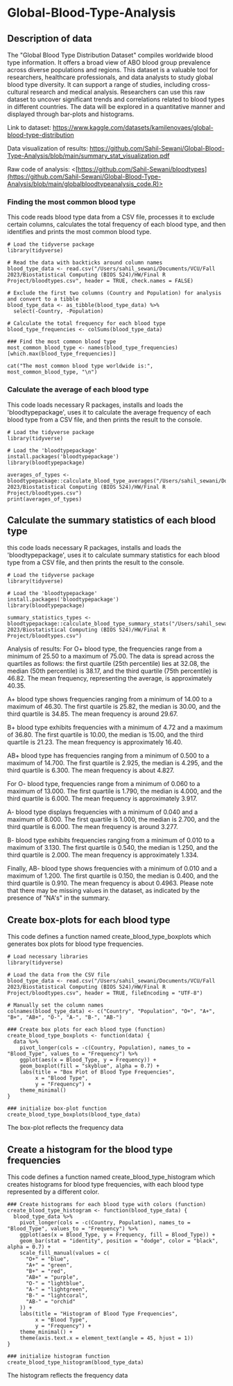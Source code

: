# Global-Blood-Type-Analysis

## Description of data
The "Global Blood Type Distribution Dataset" compiles worldwide blood type information. It offers a broad view of ABO blood group prevalence across diverse populations and regions. This dataset is a valuable tool for researchers, healthcare professionals, and data analysts to study global blood type diversity. It can support a range of studies, including cross-cultural research and medical analysis. Researchers can use this raw dataset to uncover significant trends and correlations related to blood types in different countries. The data will be explored in a quantitative manner and displayed through bar-plots and histograms. 

Link to dataset: <https://www.kaggle.com/datasets/kamilenovaes/global-blood-type-distribution>

Data visualization of results: <https://github.com/Sahil-Sewani/Global-Blood-Type-Analysis/blob/main/summary_stat_visualization.pdf>

Raw code of analysis: <[https://github.com/Sahil-Sewani/bloodtypes](https://github.com/Sahil-Sewani/Global-Blood-Type-Analysis/blob/main/globalbloodtypeanalysis_code.R)>

### Finding the most common blood type 

This code reads blood type data from a CSV file, processes it to exclude certain columns, calculates the total frequency of each blood type, and then identifies and prints the most common blood type.

```{r}
# Load the tidyverse package
library(tidyverse)

# Read the data with backticks around column names
blood_type_data <- read.csv("/Users/sahil_sewani/Documents/VCU/Fall 2023/Biostatistical Computing (BIOS 524)/HW/Final R Project/bloodtypes.csv", header = TRUE, check.names = FALSE)

# Exclude the first two columns (Country and Population) for analysis and convert to a tibble
blood_type_data <- as_tibble(blood_type_data) %>%
  select(-Country, -Population)

# Calculate the total frequency for each blood type
blood_type_frequencies <- colSums(blood_type_data)

### Find the most common blood type
most_common_blood_type <- names(blood_type_frequencies)[which.max(blood_type_frequencies)]

cat("The most common blood type worldwide is:", most_common_blood_type, "\n")
```

### Calculate the average of each blood type

This code loads necessary R packages, installs and loads the 'bloodtypepackage', uses it to calculate the average frequency of each blood type from a CSV file, and then prints the result to the console.

```{r}
# Load the tidyverse package
library(tidyverse)

# Load the 'bloodtypepackage'
install.packages('bloodtypepackage')
library(bloodtypepackage)

averages_of_types <- bloodtypepackage::calculate_blood_type_averages("/Users/sahil_sewani/Documents/VCU/Fall 2023/Biostatistical Computing (BIOS 524)/HW/Final R Project/bloodtypes.csv")
print(averages_of_types)
```

## Calculate the summary statistics of each blood type

this code loads necessary R packages, installs and loads the 'bloodtypepackage', uses it to calculate summary statistics for each blood type from a CSV file, and then prints the result to the console.

```{r}
# Load the tidyverse package
library(tidyverse)

# Load the 'bloodtypepackage'
install.packages('bloodtypepackage')
library(bloodtypepackage)

summary_statistics_types <- bloodtypepackage::calculate_blood_type_summary_stats("/Users/sahil_sewani/Documents/VCU/Fall 2023/Biostatistical Computing (BIOS 524)/HW/Final R Project/bloodtypes.csv")
```

Analysis of results:
For O+ blood type, the frequencies range from a minimum of 25.50 to a maximum of 75.00. The data is spread across the quartiles as follows: the first quartile (25th percentile) lies at 32.08, the median (50th percentile) is 38.17, and the third quartile (75th percentile) is 46.82. The mean frequency, representing the average, is approximately 40.35.

A+ blood type shows frequencies ranging from a minimum of 14.00 to a maximum of 46.30. The first quartile is 25.82, the median is 30.00, and the third quartile is 34.85. The mean frequency is around 29.67.

B+ blood type exhibits frequencies with a minimum of 4.72 and a maximum of 36.80. The first quartile is 10.00, the median is 15.00, and the third quartile is 21.23. The mean frequency is approximately 16.40.

AB+ blood type has frequencies ranging from a minimum of 0.500 to a maximum of 14.700. The first quartile is 2.925, the median is 4.295, and the third quartile is 6.300. The mean frequency is about 4.827.

For O- blood type, frequencies range from a minimum of 0.060 to a maximum of 13.000. The first quartile is 1.790, the median is 4.000, and the third quartile is 6.000. The mean frequency is approximately 3.917.

A- blood type displays frequencies with a minimum of 0.040 and a maximum of 8.000. The first quartile is 1.000, the median is 2.700, and the third quartile is 6.000. The mean frequency is around 3.277.

B- blood type exhibits frequencies ranging from a minimum of 0.010 to a maximum of 3.130. The first quartile is 0.540, the median is 1.250, and the third quartile is 2.000. The mean frequency is approximately 1.334.

Finally, AB- blood type shows frequencies with a minimum of 0.010 and a maximum of 1.200. The first quartile is 0.150, the median is 0.400, and the third quartile is 0.910. The mean frequency is about 0.4963. Please note that there may be missing values in the dataset, as indicated by the presence of "NA's" in the summary.

## Create box-plots for each blood type

This code defines a function named create_blood_type_boxplots which generates box plots for blood type frequencies.

```{r}
# Load necessary libraries
library(tidyverse)

# Load the data from the CSV file
blood_type_data <- read.csv("/Users/sahil_sewani/Documents/VCU/Fall 2023/Biostatistical Computing (BIOS 524)/HW/Final R Project/bloodtypes.csv", header = TRUE, fileEncoding = "UTF-8")

# Manually set the column names
colnames(blood_type_data) <- c("Country", "Population", "O+", "A+", "B+", "AB+", "O-", "A-", "B-", "AB-")

### Create box plots for each blood type (function)
create_blood_type_boxplots <- function(data) {
  data %>%
    pivot_longer(cols = -c(Country, Population), names_to = "Blood_Type", values_to = "Frequency") %>%
    ggplot(aes(x = Blood_Type, y = Frequency)) +
    geom_boxplot(fill = "skyblue", alpha = 0.7) +
    labs(title = "Box Plot of Blood Type Frequencies",
         x = "Blood Type",
         y = "Frequency") +
    theme_minimal()
}

### initialize box-plot function
create_blood_type_boxplots(blood_type_data)
```

The box-plot reflects the frequency data

## Create a histogram for the blood type frequencies

This code defines a function named create_blood_type_histogram which creates histograms for blood type frequencies, with each blood type represented by a different color.

```{r}
### Create histograms for each blood type with colors (function)
create_blood_type_histogram <- function(blood_type_data) {
  blood_type_data %>%
    pivot_longer(cols = -c(Country, Population), names_to = "Blood_Type", values_to = "Frequency") %>%
    ggplot(aes(x = Blood_Type, y = Frequency, fill = Blood_Type)) +
    geom_bar(stat = "identity", position = "dodge", color = "black", alpha = 0.7) +
    scale_fill_manual(values = c(
      "O+" = "blue",
      "A+" = "green",
      "B+" = "red",
      "AB+" = "purple",
      "O-" = "lightblue",
      "A-" = "lightgreen",
      "B-" = "lightcoral",
      "AB-" = "orchid"
    )) +
    labs(title = "Histogram of Blood Type Frequencies",
         x = "Blood Type",
         y = "Frequency") +
    theme_minimal() +
    theme(axis.text.x = element_text(angle = 45, hjust = 1))
}

### initialize histogram function
create_blood_type_histogram(blood_type_data)
```

The histogram reflects the frequency data

